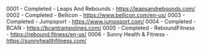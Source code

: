0001 - Completed - Leaps And Rebounds - https://leapsandrebounds.com/
0002 - Completed - Bellicon - https://www.bellicon.com/en-us/
0003 - Completed - Jumpsport - https://www.jumpsport.com/
0004 - Completed - BCAN - https://bcantrampolines.com/
0005 - Completed - ReboundFitness - https://rebound.fitness/en-us/
0006 - Sunny Health & Fitness - https://sunnyhealthfitness.com/